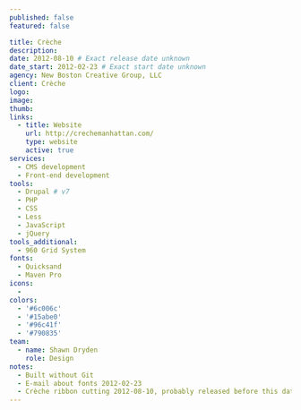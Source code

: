 ```yaml
---
published: false
featured: false

title: Crèche
description:
date: 2012-08-10 # Exact release date unknown
date_start: 2012-02-23 # Exact start date unknown
agency: New Boston Creative Group, LLC
client: Crèche
logo:
image:
thumb:
links:
  - title: Website
    url: http://crechemanhattan.com/
    type: website
    active: true
services:
  - CMS development
  - Front-end development
tools:
  - Drupal # v7
  - PHP
  - CSS
  - Less
  - JavaScript
  - jQuery
tools_additional:
  - 960 Grid System
fonts:
  - Quicksand
  - Maven Pro
icons:
  -
colors:
  - '#6c006c'
  - '#15abe0'
  - '#96c41f'
  - '#790835'
team:
  - name: Shawn Dryden
    role: Design
notes:
  - Built without Git
  - E-mail about fonts 2012-02-23
  - Crèche ribbon cutting 2012-08-10, probably released before this date
---
```

